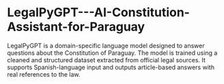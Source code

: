 # LegalPyGPT---AI-Constitution-Assistant-for-Paraguay
LegalPyGPT is a domain-specific language model designed to answer questions about the Constitution of Paraguay. The model is trained using a cleaned and structured dataset extracted from official legal sources. It supports Spanish-language input and outputs article-based answers with real references to the law.

